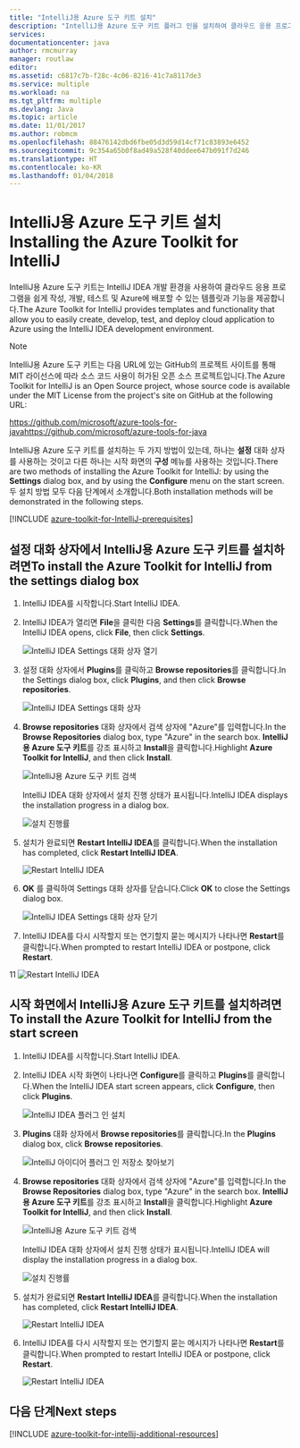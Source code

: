 ```yaml
---
title: "IntelliJ용 Azure 도구 키트 설치"
description: "IntelliJ용 Azure 도구 키트 플러그 인을 설치하여 클라우드 응용 프로그램을 만들어 Azure에 배포하는 방법에 대해 알아봅니다."
services: 
documentationcenter: java
author: rmcmurray
manager: routlaw
editor: 
ms.assetid: c6817c7b-f28c-4c06-8216-41c7a8117de3
ms.service: multiple
ms.workload: na
ms.tgt_pltfrm: multiple
ms.devlang: Java
ms.topic: article
ms.date: 11/01/2017
ms.author: robmcm
ms.openlocfilehash: 88476142dbd6fbe05d3d59d14cf71c83893e6452
ms.sourcegitcommit: 9c354a65b0f8ad49a528f40ddee647b091f7d246
ms.translationtype: HT
ms.contentlocale: ko-KR
ms.lasthandoff: 01/04/2018
---
```

# <a name="installing-the-azure-toolkit-for-intellij"></a><span data-ttu-id="33515-103">IntelliJ용 Azure 도구 키트 설치</span><span class="sxs-lookup"><span data-stu-id="33515-103">Installing the Azure Toolkit for IntelliJ</span></span>

<span data-ttu-id="33515-104">IntelliJ용 Azure 도구 키트는 IntelliJ IDEA 개발 환경을 사용하여 클라우드 응용 프로그램을 쉽게 작성, 개발, 테스트 및 Azure에 배포할 수 있는 템플릿과 기능을 제공합니다.</span><span class="sxs-lookup"><span data-stu-id="33515-104">The Azure Toolkit for IntelliJ provides templates and functionality that allow you to easily create, develop, test, and deploy cloud application to Azure using the IntelliJ IDEA development environment.</span></span>

> [!NOTE] 
> 
> <span data-ttu-id="33515-105">IntelliJ용 Azure 도구 키트는 다음 URL에 있는 GitHub의 프로젝트 사이트를 통해 MIT 라이선스에 따라 소스 코드 사용이 허가된 오픈 소스 프로젝트입니다.</span><span class="sxs-lookup"><span data-stu-id="33515-105">The Azure Toolkit for IntelliJ is an Open Source project, whose source code is available under the MIT License from the project's site on GitHub at the following URL:</span></span> 
> 
> <span data-ttu-id="33515-106"><https://github.com/microsoft/azure-tools-for-java></span><span class="sxs-lookup"><span data-stu-id="33515-106"><https://github.com/microsoft/azure-tools-for-java></span></span> 
> 

<span data-ttu-id="33515-107">IntelliJ용 Azure 도구 키트를 설치하는 두 가지 방법이 있는데, 하나는 **설정** 대화 상자를 사용하는 것이고 다른 하나는 시작 화면의 **구성** 메뉴를 사용하는 것입니다.</span><span class="sxs-lookup"><span data-stu-id="33515-107">There are two methods of installing the Azure Toolkit for IntelliJ: by using the **Settings** dialog box, and by using the **Configure** menu on the start screen.</span></span> <span data-ttu-id="33515-108">두 설치 방법 모두 다음 단계에서 소개합니다.</span><span class="sxs-lookup"><span data-stu-id="33515-108">Both installation methods will be demonstrated in the following steps.</span></span>

[!INCLUDE [azure-toolkit-for-IntelliJ-prerequisites](../includes/azure-toolkit-for-intellij-prerequisites.md)]

## <a name="to-install-the-azure-toolkit-for-intellij-from-the-settings-dialog-box"></a><span data-ttu-id="33515-109">설정 대화 상자에서 IntelliJ용 Azure 도구 키트를 설치하려면</span><span class="sxs-lookup"><span data-stu-id="33515-109">To install the Azure Toolkit for IntelliJ from the settings dialog box</span></span>

1. <span data-ttu-id="33515-110">IntelliJ IDEA를 시작합니다.</span><span class="sxs-lookup"><span data-stu-id="33515-110">Start IntelliJ IDEA.</span></span>

1. <span data-ttu-id="33515-111">IntelliJ IDEA가 열리면 **File**을 클릭한 다음 **Settings**를 클릭합니다.</span><span class="sxs-lookup"><span data-stu-id="33515-111">When the IntelliJ IDEA opens, click **File**, then click **Settings**.</span></span>
   
   ![IntelliJ IDEA Settings 대화 상자 열기][01a]

1. <span data-ttu-id="33515-113">설정 대화 상자에서 **Plugins**를 클릭하고 **Browse repositories**를 클릭합니다.</span><span class="sxs-lookup"><span data-stu-id="33515-113">In the Settings dialog box, click **Plugins**, and then click **Browse repositories**.</span></span>
   
   ![IntelliJ IDEA Settings 대화 상자][02a]

1. <span data-ttu-id="33515-115">**Browse repositories** 대화 상자에서 검색 상자에 "Azure"를 입력합니다.</span><span class="sxs-lookup"><span data-stu-id="33515-115">In the **Browse Repositories** dialog box, type "Azure" in the search box.</span></span> <span data-ttu-id="33515-116">**IntelliJ용 Azure 도구 키트**를 강조 표시하고 **Install**을 클릭합니다.</span><span class="sxs-lookup"><span data-stu-id="33515-116">Highlight **Azure Toolkit for IntelliJ**, and then click **Install**.</span></span>
   
   ![IntelliJ용 Azure 도구 키트 검색][03]
   
   <span data-ttu-id="33515-118">IntelliJ IDEA 대화 상자에서 설치 진행 상태가 표시됩니다.</span><span class="sxs-lookup"><span data-stu-id="33515-118">IntelliJ IDEA displays the installation progress in a dialog box.</span></span>
   
   ![설치 진행률][04]

1. <span data-ttu-id="33515-120">설치가 완료되면 **Restart IntelliJ IDEA**를 클릭합니다.</span><span class="sxs-lookup"><span data-stu-id="33515-120">When the installation has completed, click **Restart IntelliJ IDEA**.</span></span>
   
   ![Restart IntelliJ IDEA][05]

1. <span data-ttu-id="33515-122">**OK** 를 클릭하여 Settings 대화 상자를 닫습니다.</span><span class="sxs-lookup"><span data-stu-id="33515-122">Click **OK** to close the Settings dialog box.</span></span>
   
   ![IntelliJ IDEA Settings 대화 상자 닫기][06]

1. <span data-ttu-id="33515-124">IntelliJ IDEA를 다시 시작할지 또는 연기할지 묻는 메시지가 나타나면 **Restart**를 클릭합니다.</span><span class="sxs-lookup"><span data-stu-id="33515-124">When prompted to restart IntelliJ IDEA or postpone, click **Restart**.</span></span>
   
<span data-ttu-id="33515-125">1</span><span class="sxs-lookup"><span data-stu-id="33515-125">1</span></span>   ![Restart IntelliJ IDEA][07]

## <a name="to-install-the-azure-toolkit-for-intellij-from-the-start-screen"></a><span data-ttu-id="33515-127">시작 화면에서 IntelliJ용 Azure 도구 키트를 설치하려면</span><span class="sxs-lookup"><span data-stu-id="33515-127">To install the Azure Toolkit for IntelliJ from the start screen</span></span>

1. <span data-ttu-id="33515-128">IntelliJ IDEA를 시작합니다.</span><span class="sxs-lookup"><span data-stu-id="33515-128">Start IntelliJ IDEA.</span></span>

1. <span data-ttu-id="33515-129">IntelliJ IDEA 시작 화면이 나타나면 **Configure**를 클릭하고 **Plugins**를 클릭합니다.</span><span class="sxs-lookup"><span data-stu-id="33515-129">When the IntelliJ IDEA start screen appears, click **Configure**, then click **Plugins**.</span></span>
   
   ![IntelliJ IDEA 플러그 인 설치][01b]

1. <span data-ttu-id="33515-131">**Plugins** 대화 상자에서 **Browse repositories**를 클릭합니다.</span><span class="sxs-lookup"><span data-stu-id="33515-131">In the **Plugins** dialog box, click **Browse repositories**.</span></span>
   
   ![IntelliJ 아이디어 플러그 인 저장소 찾아보기][02b]

1. <span data-ttu-id="33515-133">**Browse repositories** 대화 상자에서 검색 상자에 "Azure"를 입력합니다.</span><span class="sxs-lookup"><span data-stu-id="33515-133">In the **Browse Repositories** dialog box, type "Azure" in the search box.</span></span> <span data-ttu-id="33515-134">**IntelliJ용 Azure 도구 키트**를 강조 표시하고 **Install**을 클릭합니다.</span><span class="sxs-lookup"><span data-stu-id="33515-134">Highlight **Azure Toolkit for IntelliJ**, and then click **Install**.</span></span>
   
   ![IntelliJ용 Azure 도구 키트 검색][03]
   
   <span data-ttu-id="33515-136">IntelliJ IDEA 대화 상자에서 설치 진행 상태가 표시됩니다.</span><span class="sxs-lookup"><span data-stu-id="33515-136">IntelliJ IDEA will display the installation progress in a dialog box.</span></span>
   
   ![설치 진행률][04]

1. <span data-ttu-id="33515-138">설치가 완료되면 **Restart IntelliJ IDEA**를 클릭합니다.</span><span class="sxs-lookup"><span data-stu-id="33515-138">When the installation has completed, click **Restart IntelliJ IDEA**.</span></span>
   
   ![Restart IntelliJ IDEA][05]

1. <span data-ttu-id="33515-140">IntelliJ IDEA를 다시 시작할지 또는 연기할지 묻는 메시지가 나타나면 **Restart**를 클릭합니다.</span><span class="sxs-lookup"><span data-stu-id="33515-140">When prompted to restart IntelliJ IDEA or postpone, click **Restart**.</span></span>
   
   ![Restart IntelliJ IDEA][07]

## <a name="next-steps"></a><span data-ttu-id="33515-142">다음 단계</span><span class="sxs-lookup"><span data-stu-id="33515-142">Next steps</span></span>

[!INCLUDE [azure-toolkit-for-intellij-additional-resources](../includes/azure-toolkit-for-intellij-additional-resources.md)]

<!-- URL List -->

<!-- IMG List -->

[01a]: media/azure-toolkit-for-intellij-installation/01-intellij-file-settings.png
[01b]: media/azure-toolkit-for-intellij-installation/01-intellij-configure-dropdown.png
[02a]: media/azure-toolkit-for-intellij-installation/02-intellij-settings-dialog.png
[02b]: media/azure-toolkit-for-intellij-installation/02-intellij-plugins-dialog.png
[03]: media/azure-toolkit-for-intellij-installation/03-intellij-browse-repositories.png
[04]: media/azure-toolkit-for-intellij-installation/04-install-progress.png
[05]: media/azure-toolkit-for-intellij-installation/05-restart-intellij.png
[06]: media/azure-toolkit-for-intellij-installation/06-intellij-settings-dialog.png
[07]: media/azure-toolkit-for-intellij-installation/07-restart-intellij.png
